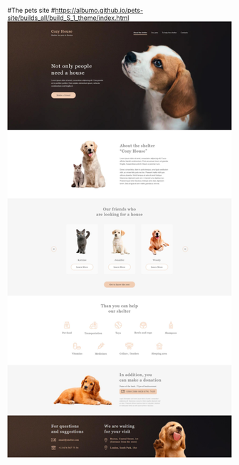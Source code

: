 #The pets site
#https://albumo.github.io/pets-site/builds_all/build_S_1_theme/index.html
![Img project](./image/img.jpg)